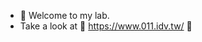 - 👋 Welcome to my lab.  
- Take a look at 👀  https://www.011.idv.tw/ 👀 

<!---
- 👋 My account = @github-honda
- 👀 I’m interested in ...
- 🌱 I’m currently learning ...
- 💞️ I’m looking to collaborate on ...
- 📫 How to reach me ...

github-honda/github-honda is a ✨ special ✨ repository because its `README.md` (this file) appears on your GitHub profile.
You can click the Preview link to take a look at your changes.
--->
